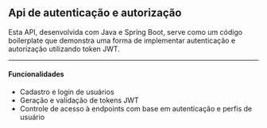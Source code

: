 ## Api de autenticação e autorização

Esta API, desenvolvida com Java e Spring Boot, serve como um código boilerplate que demonstra uma forma de implementar
autenticação e autorização utilizando token JWT.

---

#### Funcionalidades

- Cadastro e login de usuários
- Geração e validação de tokens JWT
- Controle de acesso à endpoints com base em autenticação e perfis de usuário
